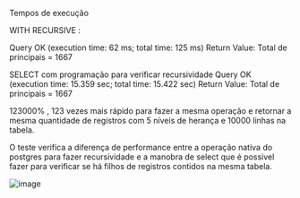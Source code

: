 Tempos de execução

WITH RECURSIVE :

Query OK (execution time: 62 ms; total time: 125 ms)
Return Value: Total de principais = 1667


SELECT com programação para verificar recursividade 
Query OK (execution time: 15.359 sec; total time: 15.422 sec)
Return Value: Total de principais = 1667

123000% , 123 vezes mais rápido para fazer a mesma operação e retornar a mesma quantidade de registros com 5 níveis de herança e 10000 linhas na tabela.

O teste verifica a diferença de performance entre a operação nativa do postgres para fazer recursividade e 
a manobra de select que é possivel fazer para verificar se há filhos de registros contidos na mesma tabela.

![image](https://user-images.githubusercontent.com/91134093/195223437-0eea453f-b549-41ef-a5a2-6be5357fbcf2.png)

